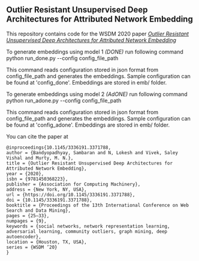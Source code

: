 ## Outlier Resistant Unsupervised Deep Architectures for Attributed Network Embedding
This repository contains code for the WSDM 2020 paper *[Outlier Resistant Unsupervised Deep Architectures for Attributed Network Embedding](https://dl.acm.org/doi/10.1145/3336191.3371788)*

To generate embeddings using model 1 *(DONE)* run following command
    python run_done.py --config config_file_path

This command reads configuration stored in json format from config_file_path and generates the embeddings. Sample configuration can be found at 'config_done'. Embeddings are stored in emb/ folder.

To generate embeddings using model 2 *(AdONE)* run following command
    python run_adone.py --config config_file_path

This command reads configuration stored in json format from config_file_path and generates the embeddings. Sample configuration  can be found at 'config_adone'. Embeddings are stored in emb/ folder.

You can cite the paper at
```
@inproceedings{10.1145/3336191.3371788,
author = {Bandyopadhyay, Sambaran and N, Lokesh and Vivek, Saley Vishal and Murty, M. N.},
title = {Outlier Resistant Unsupervised Deep Architectures for Attributed Network Embedding},
year = {2020},
isbn = {9781450368223},
publisher = {Association for Computing Machinery},
address = {New York, NY, USA},
url = {https://doi.org/10.1145/3336191.3371788},
doi = {10.1145/3336191.3371788},
booktitle = {Proceedings of the 13th International Conference on Web Search and Data Mining},
pages = {25–33},
numpages = {9},
keywords = {social networks, network representation learning, adversarial learning, community outliers, graph mining, deep autoencoder},
location = {Houston, TX, USA},
series = {WSDM ’20}
}
```
